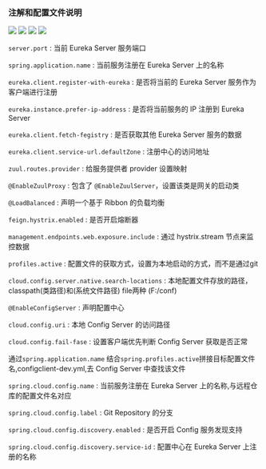 ### 注解和配置文件说明

<p align="left">
  <a href="https://img.shields.io/badge/SpringBoot-2.0.2-green.svg?colorA=#000?style=plastic">
  <img src="https://img.shields.io/badge/SpringBoot-2.0.2-green.svg?colorA=#000?style=plastic"></a>
   <a href="https://img.shields.io/badge/SpringCloud-Finchley.SR1-green.svg?colorA=#000?style=plastic">
  <img src="https://img.shields.io/badge/SpringCloud-Finchley.SR1-green.svg?colorA=#000?style=plastic"></a>
  <a href="https://img.shields.io/badge/Maven-3.5.4-green.svg?colorA=#96C?style=plastic">
  <img src="https://img.shields.io/badge/Maven-3.5.4-green.svg?colorA=#96C?style=plastic"></a>
  <a href="https://img.shields.io/badge/JDK-1.8-green.svg?colorA=#000?style=plastic">
  <img src="https://img.shields.io/badge/JDK-1.8-green.svg?colorA=#000?style=plastic"></a>
</p>


`server.port` : 当前 Eureka Server 服务端口

`spring.application.name` : 当前服务注册在 Eureka Server 上的名称

`eureka.client.register-with-eureka` : 是否将当前的 Eureka Server 服务作为客户端进行注册

`eureka.instance.prefer-ip-address` : 是否将当前服务的 IP 注册到 Eureka Server

`eureka.client.fetch-fegistry` : 是否获取其他 Eureka Server 服务的数据

`eureka.client.service-url.defaultZone` : 注册中心的访问地址

`zuul.routes.provider` : 给服务提供者 provider 设置映射

`@EnableZuulProxy` : 包含了 `@EnableZuulServer`，设置该类是网关的启动类

`@LoadBalanced` : 声明一个基于 Ribbon 的负载均衡

`feign.hystrix.enabled` : 是否开启熔断器

`management.endpoints.web.exposure.include` : 通过 hystrix.stream 节点来监控数据

`profiles.active` : 配置文件的获取方式，设置为本地启动的方式，而不是通过git

`cloud.config.server.native.search-locations` : 本地配置文件存放的路径，classpath(类路径)和(系统文件路径) file两种 (F:/conf)

`@EnableConfigServer` : 声明配置中心

`cloud.config.uri` : 本地 Config Server 的访问路径

`cloud.config.fail-fase` : 设置客户端优先判断 Config Server 获取是否正常

通过`spring.application.name` 结合`spring.profiles.active`拼接目标配置文件名,configclient-dev.yml,去 Config Server 中查找该文件

`spring.cloud.config.name` : 当前服务注册在 Eureka Server 上的名称,与远程仓库的配置文件名对应

`spring.cloud.config.label` : Git Repository  的分支

`spring.cloud.config.discovery.enabled` : 是否开启 Config 服务发现支持

`spring.cloud.config.discovery.service-id` : 配置中心在 Eureka Server 上注册的名称
